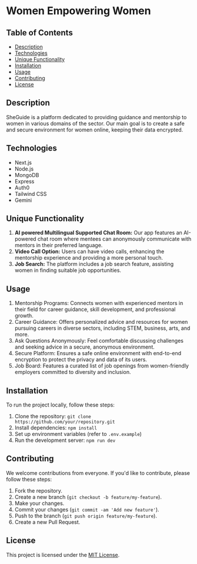# Women Empowering Women

## Table of Contents
- [Description](#description)
- [Technologies](#technologies)
- [Unique Functionality](#unique-functionality)
- [Installation](#installation)
- [Usage](#usage)
- [Contributing](#contributing)
- [License](#license)

## Description
SheGuide is a platform dedicated to providing guidance and mentorship to women in various domains of the sector. Our main goal is to create a safe and secure environment for women online, keeping their data encrypted. 

## Technologies
- Next.js
- Node.js
- MongoDB
- Express
- Auth0
- Tailwind CSS
- Gemini

## Unique Functionality
1. **AI powered Multilingual Supported Chat Room:** Our app features an AI-powered chat room where mentees can anonymously communicate with mentors in their preferred language.
2. **Video Call Option:** Users can have video calls, enhancing the mentorship experience and providing a more personal touch.
3. **Job Search:** The platform includes a job search feature, assisting women in finding suitable job opportunities.

## Usage
1. Mentorship Programs: Connects women with experienced mentors in their field for career guidance, skill development, and professional growth.
2. Career Guidance: Offers personalized advice and resources for women pursuing careers in diverse sectors, including STEM, business, arts, and more.
3. Ask Questions Anonymously: Feel comfortable discussing challenges and seeking advice in a secure, anonymous environment.
4. Secure Platform: Ensures a safe online environment with end-to-end encryption to protect the privacy and data of its users.
5. Job Board: Features a curated list of job openings from women-friendly employers committed to diversity and inclusion.


## Installation
To run the project locally, follow these steps:

1. Clone the repository: `git clone https://github.com/your/repository.git`
2. Install dependencies: `npm install`
3. Set up environment variables (refer to `.env.example`)
4. Run the development server: `npm run dev`

## Contributing
We welcome contributions from everyone. If you'd like to contribute, please follow these steps:
1. Fork the repository.
2. Create a new branch (`git checkout -b feature/my-feature`).
3. Make your changes.
4. Commit your changes (`git commit -am 'Add new feature'`).
5. Push to the branch (`git push origin feature/my-feature`).
6. Create a new Pull Request.

## License
This project is licensed under the [MIT License](LICENSE).

